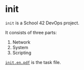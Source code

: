 # init

`init` is a School 42 DevOps project.

It consists of three parts: 
1. Network
2. System
3. Scripting

[`init.en.pdf`](/init.en.pdf) is the task file.

